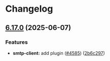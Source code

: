 # Changelog

## [6.17.0](https://github.com/danielsogl/awesome-cordova-plugins/compare/cloud-settings-v6.16.0...cloud-settings-v6.17.0) (2025-06-07)


### Features

* **smtp-client:** add plugin ([#4585](https://github.com/danielsogl/awesome-cordova-plugins/issues/4585)) ([2b6c297](https://github.com/danielsogl/awesome-cordova-plugins/commit/2b6c297da81958f9f1b3fa58c1a6ddfb3520d220))
